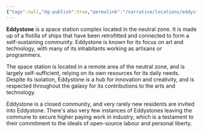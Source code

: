```yaml
---
{"tags":null,"dg-publish":true,"permalink":"/narrative/locations/eddystone/","dgPassFrontmatter":true}
---
```




**Eddystone** is a space station complex located in the neutral zone. It is made up of a flotilla of ships that have been retrofitted and connected to form a self-sustaining community. Eddystone is known for its focus on art and technology, with many of its inhabitants working as artisans or programmers. 

The space station is located in a remote area of the neutral zone, and is largely self-sufficient, relying on its own resources for its daily needs. Despite its isolation, Eddystone is a hub for innovation and creativity, and is respected throughout the galaxy for its contributions to the arts and technology. 

Eddystone is a closed community, and very rarely new residents are invited into Eddystone. There's also very few instances of Eddystones leaving the commune to secure higher paying work in industry, which is a testament to their commitment to the ideals of open-source labour and personal liberty.